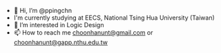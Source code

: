 - 👋 Hi, I’m @ppingchn
- I'm currently studying at EECS, National Tsing Hua University (Taiwan)
- 👀 I’m interested in Logic Design
- 📫 How to reach me choonhanunt@gmail.com or choonhanunt@gapp.nthu.edu.tw

<!---
ppingchn/ppingchn is a ✨ special ✨ repository because its `README.md` (this file) appears on your GitHub profile.
You can click the Preview link to take a look at your changes.
--->
